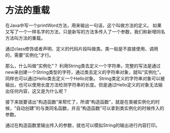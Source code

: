 # 方法的重载
在Java中写一个printWord方法，用来输出一句话，这个叫做方法的定义。
如果又写了一个一样名字的方法，只是新写的方法多传入了一个参数，我们称新增同名方法叫方法的重载。

通过class修饰或者声明、定义的代码片段叫做类。类一般是不直接使用、调用的，需要“实例化”才行。

那么，什么叫做“实例化”？
利用String类去定义一个字符串，完整的写法是通过new来创建一个String类型的字符，通过类去定义的字符串对象，就叫“实例化”。
同样也可以通过Hello类去定义一个Hello对象。
String类定义的字符串对象可以被输出，也可以使用长度方法检测字符串的长度。但是通过Hello定义的对象无法输出任何内容，这又是为什么呢？

接下来就要请出“构造函数”来帮忙了，所谓“构造函数”，就是在类被实例化的时候，“自动创建”的与类同名函数，并且“构造函数”可以拿到类实例化的时候传入的参数。

通过在构造函数里输出传入的参数，就也可以模拟String的输出进行内容打印。